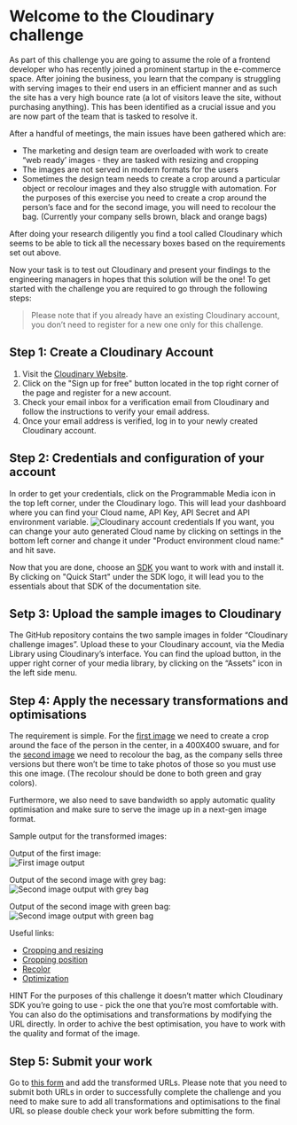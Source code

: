 # Welcome to the Cloudinary challenge

As part of this challenge you are going to assume the role of a frontend developer who has recently joined a prominent startup in the e-commerce space. After joining the business, you learn that the company is struggling with serving images to their end users in an efficient manner and as such the site has a very high bounce rate (a lot of visitors leave the site, without purchasing anything). This has been identified as a crucial issue and you are now part of the team that is tasked to resolve it.

After a handful of meetings, the main issues have been gathered which are:

- The marketing and design team are overloaded with work to create “web ready’ images - they are tasked with resizing and cropping
- The images are not served in modern formats for the users
- Sometimes the design team needs to create a crop around a particular object or recolour images and they also struggle with automation. For the purposes of this exercise you need to create a crop around the person’s face and for the second image, you will need to recolour the bag. (Currently your company sells brown, black and orange bags)


After doing your research diligently you find a tool called Cloudinary which seems to be able to tick all the necessary boxes based on the requirements set out above.

Now your task is to test out Cloudinary and present your findings to the engineering managers in hopes that this solution will be the one! 
To get started with the challenge you are required to go through the following steps:

> Please note that if you already have an existing Cloudinary account, you don’t need to register for a new one only for this challenge.


## Step 1: Create a Cloudinary Account

1. Visit the [Cloudinary Website](https://cloudinary.com).
2. Click on the "Sign up for free" button located in the top right corner of the page and register for a new account.
3. Check your email inbox for a verification email from Cloudinary and follow the instructions to verify your email address.
4. Once your email address is verified, log in to your newly created Cloudinary account.


## Step 2: Credentials and configuration of your account

In order to get your credentials, click on the Programmable Media icon in the top left corner, under the Cloudinary logo.
This will lead your dashboard where you can find your Cloud name, API Key, API Secret and API environment variable. 
![Cloudinary account credentials](https://cloudinary-res.cloudinary.com/image/upload/bo_1px_solid_gray/f_auto/q_auto/dpr_2,w_650/docs/prod_env_credentials.png)
If you want, you can change your auto generated Cloud name by clicking on settings in the bottom left corner and change it under "Product environment cloud name:" and hit save.

Now that you are done, choose an [SDK](https://cloudinary.com/documentation/cloudinary_sdks) you want to work with and install it. By clicking on "Quick Start" under the SDK logo, it will lead you to the essentials about that SDK of the documentation site.

## Setp 3: Upload the sample images to Cloudinary

The GitHub repository contains the two sample images in folder “Cloudinary challenge images”. Upload these to your Cloudinary account, via the Media Library using Cloudinary’s interface. You can find the upload button, in the upper right corner of your media library, by clicking on the “Assets” icon in the left side menu.

## Step 4: Apply the necessary transformations and optimisations

The requirement is simple. For the [first image](https://images.unsplash.com/photo-1495366691023-cc4eadcc2d7e?w=900&auto=format&fit=crop&q=60&ixlib=rb-4.0.3&ixid=M3wxMjA3fDB8MHxzZWFyY2h8OTF8fHBlcnNvbnxlbnwwfHwwfHx8MA%3D%3D) we need to create a crop around the face of the person in the center, in a 400X400 swuare, and for the [second image](https://images.unsplash.com/photo-1610152564587-03771716da38?w=900&auto=format&fit=crop&q=60&ixlib=rb-4.0.3&ixid=M3wxMjA3fDB8MHxzZWFyY2h8NHx8d29tYW4lMjB3aXRoJTIwYmFnfGVufDB8fDB8fHww) we need to recolour the bag, as the company sells three versions but there won’t be time to take photos of those so you must use this one image. (The recolour should be done to both green and gray colors). 
 
Furthermore, we also need to save bandwidth so apply automatic quality optimisation and make sure to serve the image up in a next-gen image format.

Sample output for the transformed images:

Output of the first image:\
![First image output](https://res.cloudinary.com/balazs/image/upload/v1713441346/Cloudinary%20Challenge/photo-1495366691023-cc4eadcc2d7e_eolq2v_rzaekf.webp)

Output of the second image with grey bag:\
![Second image output with grey bag](https://res.cloudinary.com/balazs/image/upload/c_fit,w_400,h_400/v1713441347/Cloudinary%20Challenge/gabrielle-henderson-IuGQoHIp8LY-unsplash_xv4jr3_iyq7a6.jpg)

Output of the second image with green bag:\
![Second image output with green bag](https://res.cloudinary.com/balazs/image/upload/c_fit,w_400,h_400/v1713441346/Cloudinary%20Challenge/gabrielle-henderson-IuGQoHIp8LY-unsplash_xv4jr3-2_dppbes.jpg)

Useful links:

- [Cropping and resizing](https://cloudinary.com/documentation/resizing_and_cropping)
- [Cropping position](https://cloudinary.com/documentation/resizing_and_cropping#example_3_crop_an_image_to_keep_only_the_face)
- [Recolor](https://cloudinary.com/documentation/effects_and_artistic_enhancements#generative_recolor)
- [Optimization](https://cloudinary.com/documentation/image_optimization)

  
HINT
For the purposes of this challenge it doesn’t matter which Cloudinary SDK you’re going to use - pick the one that you’re most comfortable with. You can also do the optimisations and transformations by modifying the URL directly.
In order to achive the best optimisation, you have to work with the quality and format of the image.


## Step 5: Submit your work

Go to [this form](https://forms.gle/XAJEgTvKL4tjKh9w8) and add the transformed URLs.
Please note that you need to submit both URLs in order to successfully complete the challenge and you need to make sure to add all transformations and optimisations to the final URL so please double check your work before submitting the form.



